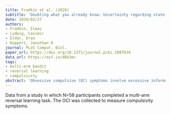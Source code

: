 ```yaml
---
title: Fradkin et al. (2020)
subtitle: 'Doubting what you already know: Uncertainty regarding state transitions is associated with obsessive compulsive symptoms'
date: 2020/02/27
authors:
- Fradkin, Isaac
- Ludwig, Casimir
- Eldar, Eran
- Huppert, Jonathan D
journal: PLoS Comput. Biol.
paper_url: https://doi.org/10.1371/journal.pcbi.1007634
data_url: https://osf.io/d6b3m/
tags:
- multi-arm bandit
- reversal learning
- compulsivity
abstract: 'Obsessive compulsive (OC) symptoms involve excessive information gathering (e.g., checking, reassurance-seeking), and uncertainty about possible, often catastrophic, future events. Here we propose that these phenomena are the result of excessive uncertainty regarding state transitions (transition uncertainty): a computational impairment in Bayesian inference leading to a reduced ability to use the past to predict the present and future, and to oversensitivity to feedback (i.e. prediction errors). Using a computational model of Bayesian learning under uncertainty in a reversal learning task, we investigate the relationship between OC symptoms and transition uncertainty. Individuals high and low in OC symptoms performed a task in which they had to detect shifts (i.e. transitions) in cue-outcome contingencies. Modeling subjects choices was used to estimate each individual participants transition uncertainty and associated responses to feedback. We examined both an optimal observer model and an approximate Bayesian model in which participants were assumed to attend (and learn about) only one of several cues on each trial. Results suggested the participants were more likely to distribute attention across cues, in accordance with the optimal observer model. As hypothesized, participants with higher OC symptoms exhibited increased transition uncertainty, as well as a pattern of behavior potentially indicative of a difficulty in relying on learned contingencies, with no evidence for perseverative behavior. Increased transition uncertainty compromised these individuals ability to predict ensuing feedback, rendering them more surprised by expected outcomes. However, no evidence for excessive belief updating was found. These results highlight a potential computational basis for OC symptoms and obsessive compulsive disorder (OCD). The fact the OC symptoms predicted a decreased reliance on the past rather than perseveration challenges preconceptions of OCD as a disorder of inflexibility. Our results have implications for the understanding of the neurocognitive processes leading to excessive uncertainty and distrust of past experiences in OCD.'
---
```


Data from a study in which N=58 participants completed a multi-arm reversal learning task. The OCI was collected to measure compulsivity symptoms.
